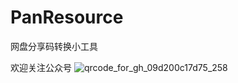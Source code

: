 # PanResource
网盘分享码转换小工具

欢迎关注公众号
![qrcode_for_gh_09d200c17d75_258](https://user-images.githubusercontent.com/17776331/114123221-770ac900-9924-11eb-9a99-e527e6266320.jpg)

